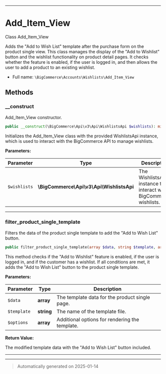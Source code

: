 ***

# Add_Item_View

Class Add_Item_View

Adds the "Add to Wish List" template after the purchase form on the product single view.
This class manages the display of the "Add to Wishlist" button and the wishlist functionality
on product detail pages. It checks whether the feature is enabled, if the user is logged in,
and then allows the user to add a product to an existing wishlist.

* Full name: `\BigCommerce\Accounts\Wishlists\Add_Item_View`




## Methods


### __construct

Add_Item_View constructor.

```php
public __construct(\BigCommerce\Api\v3\Api\WishlistsApi $wishlists): mixed
```

Initializes the Add_Item_View class with the provided WishlistsApi instance, which is used
to interact with the BigCommerce API to manage wishlists.






**Parameters:**

| Parameter | Type | Description |
|-----------|------|-------------|
| `$wishlists` | **\BigCommerce\Api\v3\Api\WishlistsApi** | The WishlistsApi instance to interact with BigCommerce wishlists. |





***

### filter_product_single_template

Filters the data of the product single template to add the "Add to Wish List" button.

```php
public filter_product_single_template(array $data, string $template, array $options): array
```

This method checks if the "Add to Wishlist" feature is enabled, if the user is logged in,
and if the customer has a wishlist. If all conditions are met, it adds the "Add to Wish List"
button to the product single template.






**Parameters:**

| Parameter | Type | Description |
|-----------|------|-------------|
| `$data` | **array** | The template data for the product single page. |
| `$template` | **string** | The name of the template file. |
| `$options` | **array** | Additional options for rendering the template. |


**Return Value:**

The modified template data with the "Add to Wish List" button included.




***


***
> Automatically generated on 2025-01-14
